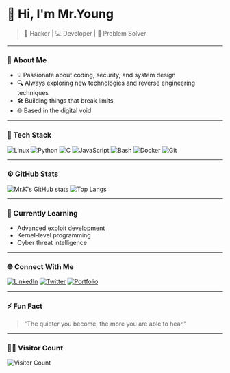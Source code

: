 # 👋 Hi, I'm Mr.Young  

> 🚀 Hacker | 💻 Developer | 🧠 Problem Solver  

---

### 🧩 About Me
- 💡 Passionate about coding, security, and system design  
- 🔍 Always exploring new technologies and reverse engineering techniques  
- 🛠️ Building things that break limits  
- 🌐 Based in the digital void  

---

### 🧰 Tech Stack
![Linux](https://img.shields.io/badge/Linux-000?style=for-the-badge&logo=linux)
![Python](https://img.shields.io/badge/Python-000?style=for-the-badge&logo=python)
![C](https://img.shields.io/badge/C-000?style=for-the-badge&logo=c)
![JavaScript](https://img.shields.io/badge/JavaScript-000?style=for-the-badge&logo=javascript)
![Bash](https://img.shields.io/badge/Bash-000?style=for-the-badge&logo=gnubash)
![Docker](https://img.shields.io/badge/Docker-000?style=for-the-badge&logo=docker)
![Git](https://img.shields.io/badge/Git-000?style=for-the-badge&logo=git)

---

### ⚙️ GitHub Stats
![Mr.K's GitHub stats](https://github-readme-stats.vercel.app/api?username=mrkdev&show_icons=true&theme=tokyonight)
![Top Langs](https://github-readme-stats.vercel.app/api/top-langs/?username=mrkdev&layout=compact&theme=tokyonight)


---

### 🧠 Currently Learning
- Advanced exploit development  
- Kernel-level programming  
- Cyber threat intelligence  

---

### 🌐 Connect With Me
[![LinkedIn](https://img.shields.io/badge/LinkedIn-000?style=for-the-badge&logo=linkedin)](https://linkedin.com/in/YOURPROFILE)
[![Twitter](https://img.shields.io/badge/Twitter-000?style=for-the-badge&logo=x)](https://x.com/YOURHANDLE)
[![Portfolio](https://img.shields.io/badge/Portfolio-000?style=for-the-badge&logo=vercel)](https://YOURPORTFOLIOURL)

---

### ⚡ Fun Fact
> "The quieter you become, the more you are able to hear."

---

### 🧑‍💻 Visitor Count
![Visitor Count](https://komarev.com/ghpvc/?username=USERNAME&style=for-the-badge&color=blue)
